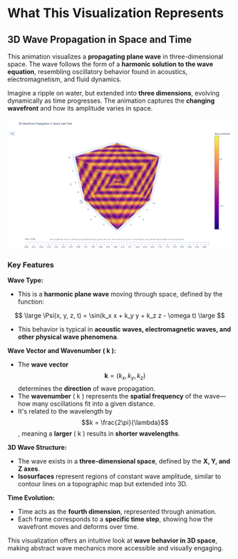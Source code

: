 # **What This Visualization Represents**  

## **3D Wave Propagation in Space and Time**  

This animation visualizes a **propagating plane wave** in three-dimensional space. The wave follows the form of a **harmonic solution to the wave equation**, resembling oscillatory behavior found in acoustics, electromagnetism, and fluid dynamics.  

Imagine a ripple on water, but extended into **three dimensions**, evolving dynamically as time progresses. The animation captures the **changing wavefront** and how its amplitude varies in space.  

![3D_Wave](3D_Wave.png)  

### **Key Features**  

**Wave Type:**  

- This is a **harmonic plane wave** moving through space, defined by the function:
  
$$
\large
\Psi(x, y, z, t) = \sin(k_x x + k_y y + k_z z - \omega t)
\large
$$

- This behavior is typical in **acoustic waves, electromagnetic waves, and other physical wave phenomena**.  

**Wave Vector and Wavenumber \( k \):**  

- The **wave vector** $$\mathbf{k} = (k_x, k_y, k_z)$$ determines the **direction** of wave propagation.  
- The **wavenumber** \( k \) represents the **spatial frequency** of the wave—how many oscillations fit into a given distance.  
- It's related to the wavelength by $$k = \frac{2\pi}{\lambda}$$, meaning a **larger** \( k \) results in **shorter wavelengths**.  

**3D Wave Structure:**  

- The wave exists in a **three-dimensional space**, defined by the **X, Y, and Z axes**.  
- **Isosurfaces** represent regions of constant wave amplitude, similar to contour lines on a topographic map but extended into 3D.  

**Time Evolution:**  

- Time acts as the **fourth dimension**, represented through animation.  
- Each frame corresponds to a **specific time step**, showing how the wavefront moves and deforms over time.  

This visualization offers an intuitive look at **wave behavior in 3D space**, making abstract wave mechanics more accessible and visually engaging.  

